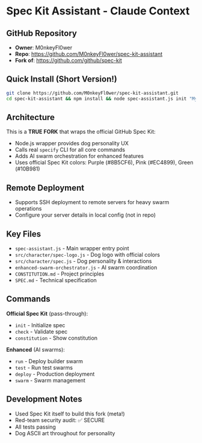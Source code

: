 # Spec Kit Assistant - Claude Context

## GitHub Repository
- **Owner**: M0nkeyFl0wer
- **Repo**: https://github.com/M0nkeyFl0wer/spec-kit-assistant
- **Fork of**: https://github.com/github/spec-kit

## Quick Install (Short Version!)

```bash
git clone https://github.com/M0nkeyFl0wer/spec-kit-assistant.git
cd spec-kit-assistant && npm install && node spec-assistant.js init "My Project"
```

## Architecture

This is a **TRUE FORK** that wraps the official GitHub Spec Kit:
- Node.js wrapper provides dog personality UX
- Calls real `specify` CLI for all core commands
- Adds AI swarm orchestration for enhanced features
- Uses official Spec Kit colors: Purple (#8B5CF6), Pink (#EC4899), Green (#10B981)

## Remote Deployment

- Supports SSH deployment to remote servers for heavy swarm operations
- Configure your server details in local config (not in repo)

## Key Files

- `spec-assistant.js` - Main wrapper entry point
- `src/character/spec-logo.js` - Dog logo with official colors
- `src/character/spec.js` - Dog personality & interactions
- `enhanced-swarm-orchestrator.js` - AI swarm coordination
- `CONSTITUTION.md` - Project principles
- `SPEC.md` - Technical specification

## Commands

**Official Spec Kit** (pass-through):
- `init` - Initialize spec
- `check` - Validate spec
- `constitution` - Show constitution

**Enhanced** (AI swarms):
- `run` - Deploy builder swarm
- `test` - Run test swarms
- `deploy` - Production deployment
- `swarm` - Swarm management

## Development Notes

- Used Spec Kit itself to build this fork (meta!)
- Red-team security audit: ✅ SECURE
- All tests passing
- Dog ASCII art throughout for personality
